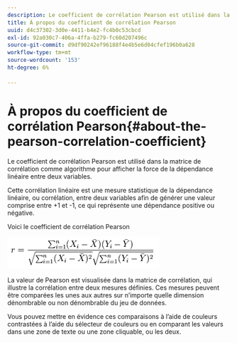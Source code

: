 ```yaml
---
description: Le coefficient de corrélation Pearson est utilisé dans la matrice de corrélation comme algorithme pour afficher la force de la dépendance linéaire entre deux variables.
title: À propos du coefficient de corrélation Pearson
uuid: d4c37302-3d0e-4411-b4e2-fc4b0c53cbcd
exl-id: 92a030c7-406a-4ffa-b279-fc60d207496c
source-git-commit: d9df90242ef96188f4e4b5e6d04cfef196b0a628
workflow-type: tm+mt
source-wordcount: '153'
ht-degree: 6%

---
```


# À propos du coefficient de corrélation Pearson{#about-the-pearson-correlation-coefficient}

Le coefficient de corrélation Pearson est utilisé dans la matrice de corrélation comme algorithme pour afficher la force de la dépendance linéaire entre deux variables.

Cette corrélation linéaire est une mesure statistique de la dépendance linéaire, ou corrélation, entre deux variables afin de générer une valeur comprise entre +1 et -1, ce qui représente une dépendance positive ou négative.

Voici le coefficient de corrélation Pearson

![](assets/correlation_matrix_pearson_equation.png)

La valeur de Pearson est visualisée dans la matrice de corrélation, qui illustre la corrélation entre deux mesures définies. Ces mesures peuvent être comparées les unes aux autres sur n’importe quelle dimension dénombrable ou non dénombrable du jeu de données.

Vous pouvez mettre en évidence ces comparaisons à l’aide de couleurs contrastées à l’aide du sélecteur de couleurs ou en comparant les valeurs dans une zone de texte ou une zone cliquable, ou les deux.
